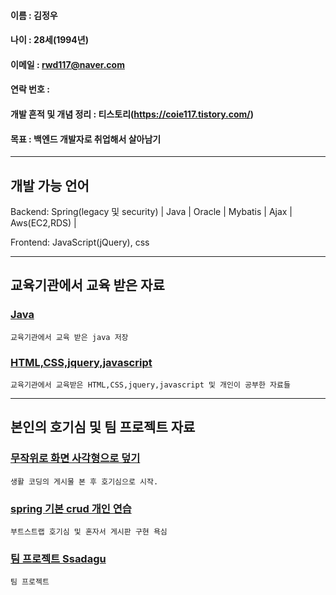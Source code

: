 #### 이름 : 김정우
#### 나이 : 28세(1994년)
#### 이메일 : rwd117@naver.com
#### 연락 번호 : 
#### 개발 흔적 및 개념 정리 : 티스토리(https://coie117.tistory.com/)
#### 목표 : 백엔드 개발자로 취업해서 살아남기

----------------------
## 개발 가능 언어

Backend: Spring(legacy 및 security) | Java | Oracle | Mybatis | Ajax | Aws(EC2,RDS) | 

Frontend: JavaScript(jQuery), css

----------------------

## 교육기관에서 교육 받은 자료

### [Java](https://github.com/rwd117/Hello20.08.10)
    
    교육기관에서 교육 받은 java 저장

### [HTML,CSS,jquery,javascript](https://github.com/rwd117/rwd117.github.io)
    
    교육기관에서 교육받은 HTML,CSS,jquery,javascript 및 개인이 공부한 자료들
   
----------------------

## 본인의 호기심 및 팀 프로젝트 자료


### [무작위로 화면 사각형으로 덮기](https://rwd117.github.io/quar/.)
    
    생활 코딩의 게시물 본 후 호기심으로 시작.

### [spring 기본 crud 개인 연습](https://github.com/rwd117/testboard/)

    부트스트랩 호기심 및 혼자서 게시판 구현 욕심

### [팀 프로젝트 Ssadagu](https://github.com/rwd117/teamproject/tree/master/)

    팀 프로젝트
